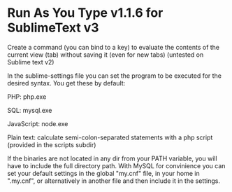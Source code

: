 # Run As You Type v1.1.6 for SublimeText v3
Create a command (you can bind to a key) to evaluate the contents of the current view (tab) without saving it (even for new tabs)
(untested on Sublime text v2)

In the sublime-settings file you can set the program to be executed for the desired syntax. You get these by default:

PHP: php.exe

SQL: mysql.exe

JavaScript: node.exe

Plain text: calculate semi-colon-separated statements with a php script (provided in the scripts subdir)


If the binaries are not located in any dir from your PATH variable, you will have to include the full directory path.
With MySQL for convinience you can set your default settings in the global "my.cnf" file, in your home in ".my.cnf", or alternatively in another file and then include it in the settings.
